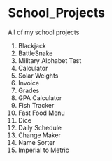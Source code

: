 # School_Projects
All of my school projects

1.  Blackjack
2.  BattleSnake
3.  Military Alphabet Test
4.  Calculator
5.  Solar Weights
6.  Invoice
7.  Grades
8.  GPA Calculator
9.  Fish Tracker
10. Fast Food Menu
11. Dice
12. Daily Schedule
13. Change Maker
14. Name Sorter
15. Imperial to Metric
